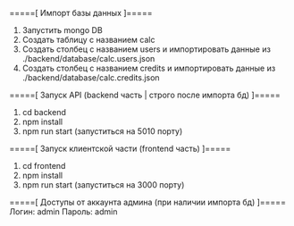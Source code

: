 =====[ Импорт базы данных ]=====
1. Запустить mongo DB
2. Создать таблицу с названием calc
3. Создать столбец с названием users и импортировать данные из ./backend/database/calc.users.json
4. Создать столбец с названием credits и импортировать данные из ./backend/database/calc.credits.json

=====[ Запуск API (backend часть | строго после импорта бд) ]=====
1. cd backend
2. npm install
3. npm run start (запуститься на 5010 порту)


=====[ Запуск клиентской части (frontend часть) ]=====
1. cd frontend
2. npm install
3. npm run start (запуститься на 3000 порту)


=====[ Доступы от аккаунта админа (при наличии импорта бд) ]=====
Логин: admin
Пароль: admin